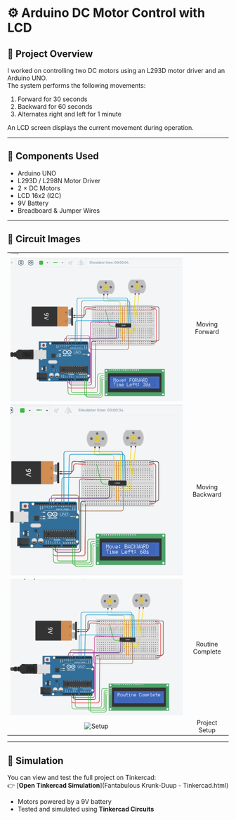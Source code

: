 # ⚙️ Arduino DC Motor Control with LCD

## 🧠 Project Overview
I worked on controlling two DC motors using an L293D motor driver and an Arduino UNO.  
The system performs the following movements:
1. Forward for 30 seconds  
2. Backward for 60 seconds  
3. Alternates right and left for 1 minute  

An LCD screen displays the current movement during operation.

---

## 🔩 Components Used
- Arduino UNO  
- L293D / L298N Motor Driver  
- 2 × DC Motors  
- LCD 16x2 (I2C)  
- 9V Battery  
- Breadboard & Jumper Wires  

---

## 🔌 Circuit Images
| | |
|:--:|:--:|
| ![Forward](p3.png) | Moving Forward |
| ![Backward](p2.png) | Moving Backward |
| ![Complete](p1.png) | Routine Complete |
| ![Setup](DCtaske.jpg) | Project Setup |

---

## 🧱 Simulation
You can view and test the full project on Tinkercad:  
👉 [**Open Tinkercad Simulation**](Fantabulous Krunk-Duup - Tinkercad.html)

  
- Motors powered by a 9V battery  
- Tested and simulated using **Tinkercad Circuits**

